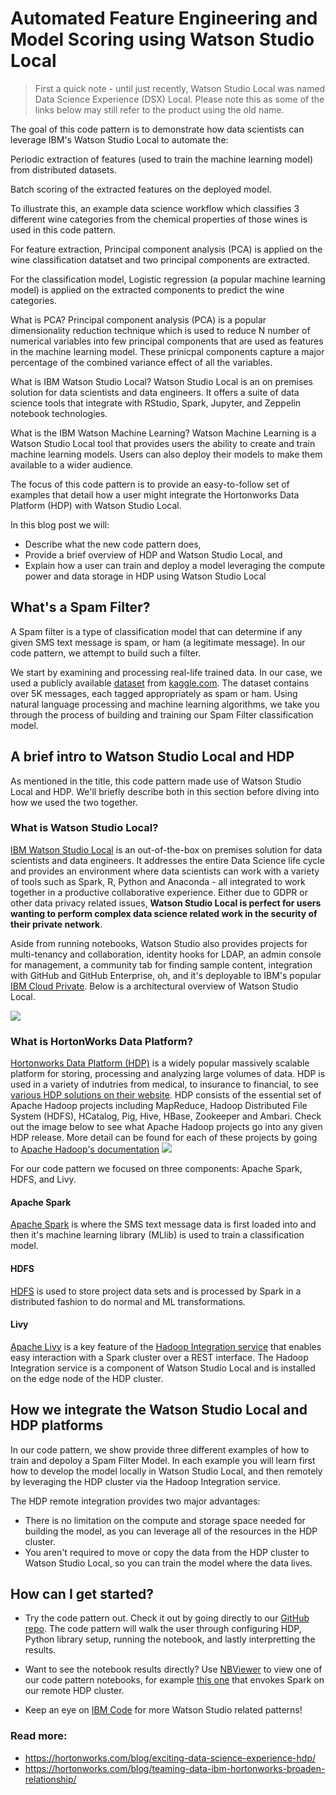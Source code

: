 # Automated Feature Engineering and Model Scoring using Watson Studio Local

> First a quick note - until just recently, Watson Studio Local was named Data Science Experience (DSX) Local. Please note this as some of the links below may still refer to the product using the old name.

The goal of this code pattern is to demonstrate how data scientists can leverage IBM's Watson Studio Local to automate the:

Periodic extraction of features (used to train the machine learning model) from distributed datasets.

Batch scoring of the extracted features on the deployed model.

To illustrate this, an example data science workflow which classifies 3 different wine categories from the chemical properties of those wines is used in this code pattern.

For feature extraction, Principal component analysis (PCA) is applied on the wine classification datatset and two principal components are extracted.

For the classification model, Logistic regression (a popular machine learning model) is applied on the extracted components to predict the wine categories.

What is PCA? Principal component analysis (PCA) is a popular dimensionality reduction technique which is used to reduce N number of numerical variables into few principal components that are used as features in the machine learning model. These prinicpal components capture a major percentage of the combined variance effect of all the variables.

What is IBM Watson Studio Local? Watson Studio Local is an on premises solution for data scientists and data engineers. It offers a suite of data science tools that integrate with RStudio, Spark, Jupyter, and Zeppelin notebook technologies.

What is the IBM Watson Machine Learning? Watson Machine Learning is a Watson Studio Local tool that provides users the ability to create and train machine learning models. Users can also deploy their models to make them available to a wider audience.


The focus of this code pattern is to provide an easy-to-follow set of examples that detail how a user might integrate the Hortonworks Data Platform (HDP) with Watson Studio Local.

In this blog post we will:

* Describe what the new code pattern does,
* Provide a brief overview of HDP and Watson Studio Local, and
* Explain how a user can train and deploy a model leveraging the compute power and data storage in HDP using Watson Studio Local

## What's a Spam Filter?

A Spam filter is a type of classification model that can determine if any given SMS text message is spam, or ham (a legitimate message). In our code pattern, we attempt to build such a filter. 

We start by examining and processing real-life trained data. In our case, we used a publicly available [dataset](https://www.kaggle.com/ishansoni/sms-spam-collection-dataset) from [kaggle.com](https://www.kaggle.com). The dataset contains over 5K messages, each tagged appropriately as spam or ham. Using natural language processing and machine learning algorithms, we take you through the process of building and training our Spam Filter classification model.

## A brief intro to Watson Studio Local and HDP

As mentioned in the title, this code pattern made use of Watson Studio Local and HDP. We'll briefly describe both in this section before diving into how we used the two together.

### What is Watson Studio Local?

[IBM Watson Studio Local](https://content-dsxlocal.mybluemix.net/docs/content/local/overview.html) is an out-of-the-box on premises solution for data scientists and data engineers. It addresses the entire Data Science life cycle and provides an environment where data scientists can work with a variety of tools such as Spark, R, Python and Anaconda - all integrated to work together in a productive collaborative experience. Either due to GDPR or other data privacy related issues, **Watson Studio Local is perfect for users wanting to perform complex data science related work in the security of their private network**.

Aside from running notebooks, Watson Studio also provides projects for multi-tenancy and collaboration, identity hooks for LDAP, an admin console for management, a community tab for finding sample content, integration with GitHub and GitHub Enterprise, oh, and it's deployable to IBM's popular [IBM Cloud Private](https://www.ibm.com/analytics/cloud-private-for-data). Below is a architectural overview of Watson Studio Local.

![](images/dsx-local-arch.png)

### What is HortonWorks Data Platform?

[Hortonworks Data Platform (HDP)](https://hortonworks.com/products/data-platforms/hdp/) is a widely popular massively scalable platform for storing, processing and analyzing large volumes of data. HDP is used in a variety of indutries from medical, to insurance to financial, to see [various HDP solutions on their website](https://hortonworks.com/solutions/). HDP consists of the essential set of Apache Hadoop projects including MapReduce, Hadoop Distributed File System (HDFS), HCatalog, Pig, Hive, HBase, Zookeeper and Ambari. Check out the image below to see what Apache Hadoop projects go into any given HDP release. More detail can be found for each of these projects by going to [Apache Hadoop's documentation](http://hadoop.apache.org/)
![](images/hdp_arch.png)

For our code pattern we focused on three components: Apache Spark, HDFS, and Livy.

#### Apache Spark

[Apache Spark](http://spark.apache.org) is where the SMS text message data is first loaded into and then it's machine learning library (MLlib) is used to train a classification model. 

#### HDFS

[HDFS](https://hortonworks.com/apache/hdfs/) is used to store project data sets and is processed by Spark in a distributed fashion to do normal and ML transformations.

#### Livy

[Apache Livy](https://livy.incubator.apache.org/) is a key feature of the [Hadoop Integration service](https://content-dsxlocal.mybluemix.net/docs/content/SSAS34_current/local/hadoopintegration.html) that enables easy interaction with a Spark cluster over a REST interface. The Hadoop Integration service is a component of Watson Studio Local and is installed on the edge node of the HDP cluster.

## How we integrate the Watson Studio Local and HDP platforms

In our code pattern, we show provide three different examples of how to train and depoloy a Spam Filter Model. In each example you will learn first how to develop the model locally in Watson Studio Local, and then remotely by leveraging the HDP cluster via the Hadoop Integration service.

The HDP remote integration provides two major advantages: 
* There is no limitation on the compute and storage space needed for building the model, as you can leverage all of the resources in the HDP cluster.
* You aren't required to move or copy the data from the HDP cluster to Watson Studio Local, so you can train the model where the data lives.

## How can I get started?

* Try the code pattern out. Check it out by going directly to our [GitHub repo](https://github.com/IBM/sms-spam-filter-using-hortonworks). The code pattern will walk the user through configuring HDP, Python library setup, running the notebook, and lastly interpretting the results.

* Want to see the notebook results directly? Use [NBViewer](http://nbviewer.jupyter.org/) to view one of our code pattern notebooks, for example [this one](http://nbviewer.jupyter.org/github/IBM/sms-spam-filter-using-hortonworks/blob/master/notebooks/Spam%20Filter%20using%20Scikit%20learn%20on%20remote%20spark.jupyter.ipynb) that envokes Spark on our remote HDP cluster.

* Keep an eye on [IBM Code](https://developer.ibm.com/code/patterns/) for more Watson Studio related patterns!

### Read more: 

* https://hortonworks.com/blog/exciting-data-science-experience-hdp/
* https://hortonworks.com/blog/teaming-data-ibm-hortonworks-broaden-relationship/
